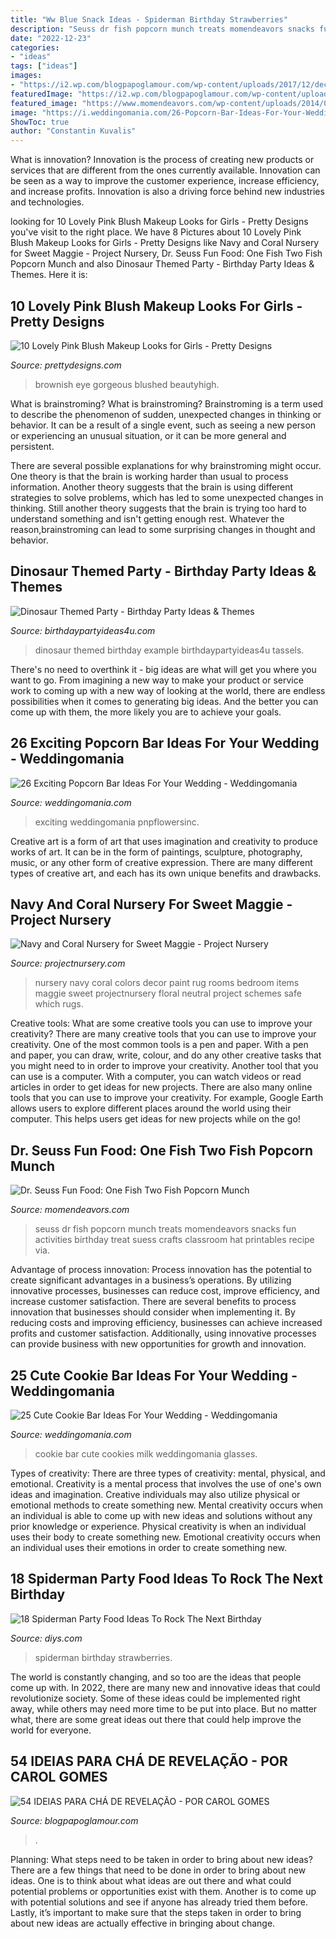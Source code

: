 ```yaml
---
title: "Ww Blue Snack Ideas - Spiderman Birthday Strawberries"
description: "Seuss dr fish popcorn munch treats momendeavors snacks fun activities birthday treat suess crafts classroom hat printables recipe via"
date: "2022-12-23"
categories:
- "ideas"
tags: ["ideas"]
images:
- "https://i2.wp.com/blogpapoglamour.com/wp-content/uploads/2017/12/decoracao-de-cha-de-bebe-revelacao.jpg?resize=751%2C501"
featuredImage: "https://i2.wp.com/blogpapoglamour.com/wp-content/uploads/2017/12/decoracao-de-cha-de-bebe-revelacao.jpg?resize=751%2C501"
featured_image: "https://www.momendeavors.com/wp-content/uploads/2014/03/Dr.-Seuss-One-Fish-Two-Fish-Popcorn-Munch-705x1024.jpg"
image: "https://i.weddingomania.com/26-Popcorn-Bar-Ideas-For-Your-Wedding3.jpg"
ShowToc: true
author: "Constantin Kuvalis"
---
```



What is innovation?
Innovation is the process of creating new products or services that are different from the ones currently available. Innovation can be seen as a way to improve the customer experience, increase efficiency, and increase profits. Innovation is also a driving force behind new industries and technologies.

	

		
looking for 10 Lovely Pink Blush Makeup Looks for Girls - Pretty Designs you've visit to the right place. We have 8 Pictures about 10 Lovely Pink Blush Makeup Looks for Girls - Pretty Designs like Navy and Coral Nursery for Sweet Maggie - Project Nursery, Dr. Seuss Fun Food: One Fish Two Fish Popcorn Munch and also Dinosaur Themed Party - Birthday Party Ideas &amp; Themes. Here it is:
		
    
## 10 Lovely Pink Blush Makeup Looks For Girls - Pretty Designs

<img loading=lazy src="http://www.prettydesigns.com/wp-content/uploads/2014/07/Brownish-Grey-Smokey-Eyes-and-Pink-Blush.jpg" onerror="this.onerror=null;this.src='https://tse3.mm.bing.net/th?id=OIP.1P8Nzs6uyTw2mHFmXey_kAHaKZ&amp;pid=15.1';" alt="10 Lovely Pink Blush Makeup Looks for Girls - Pretty Designs">

_Source: prettydesigns.com_

>brownish eye gorgeous blushed beautyhigh. 

	

What is brainstroming?
What is brainstroming?
Brainstroming is a term used to describe the phenomenon of sudden, unexpected changes in thinking or behavior. It can be a result of a single event, such as seeing a new person or experiencing an unusual situation, or it can be more general and persistent.

There are several possible explanations for why brainstroming might occur. One theory is that the brain is working harder than usual to process information. Another theory suggests that the brain is using different strategies to solve problems, which has led to some unexpected changes in thinking. Still another theory suggests that the brain is trying too hard to understand something and isn't getting enough rest. Whatever the reason,brainstroming can lead to some surprising changes in thought and behavior.

    
## Dinosaur Themed Party - Birthday Party Ideas &amp; Themes

<img loading=lazy src="http://www.birthdaypartyideas4u.com/wp-content/uploads/2016/06/Dinosaur-birthday-party-ideas-tassels-600x695.jpg" onerror="this.onerror=null;this.src='https://tse4.mm.bing.net/th?id=OIP.by7WP1ruwWcj9fUicG07MgHaIl&amp;pid=15.1';" alt="Dinosaur Themed Party - Birthday Party Ideas &amp; Themes">

_Source: birthdaypartyideas4u.com_

>dinosaur themed birthday example birthdaypartyideas4u tassels. 

	

There's no need to overthink it - big ideas are what will get you where you want to go. From imagining a new way to make your product or service work to coming up with a new way of looking at the world, there are endless possibilities when it comes to generating big ideas. And the better you can come up with them, the more likely you are to achieve your goals.

    
## 26 Exciting Popcorn Bar Ideas For Your Wedding - Weddingomania

<img loading=lazy src="https://i.weddingomania.com/26-Popcorn-Bar-Ideas-For-Your-Wedding3.jpg" onerror="this.onerror=null;this.src='https://tse3.mm.bing.net/th?id=OIP.nIgCyPbUvtQusr0lIZ-Z2AAAAA&amp;pid=15.1';" alt="26 Exciting Popcorn Bar Ideas For Your Wedding - Weddingomania">

_Source: weddingomania.com_

>exciting weddingomania pnpflowersinc. 

	

Creative art is a form of art that uses imagination and creativity to produce works of art. It can be in the form of paintings, sculpture, photography, music, or any other form of creative expression. There are many different types of creative art, and each has its own unique benefits and drawbacks.

    
## Navy And Coral Nursery For Sweet Maggie - Project Nursery

<img loading=lazy src="https://projectnursery.com/wp-content/uploads/2014/12/DSC00382.jpg" onerror="this.onerror=null;this.src='https://tse2.mm.bing.net/th?id=OIP.h25b-E7Y0KDglDQwOFZNRgHaLH&amp;pid=15.1';" alt="Navy and Coral Nursery for Sweet Maggie - Project Nursery">

_Source: projectnursery.com_

>nursery navy coral colors decor paint rug rooms bedroom items maggie sweet projectnursery floral neutral project schemes safe which rugs. 

	

Creative tools: What are some creative tools you can use to improve your creativity?
There are many creative tools that you can use to improve your creativity. One of the most common tools is a pen and paper. With a pen and paper, you can draw, write, colour, and do any other creative tasks that you might need to in order to improve your creativity. Another tool that you can use is a computer. With a computer, you can watch videos or read articles in order to get ideas for new projects. There are also many online tools that you can use to improve your creativity. For example, Google Earth allows users to explore different places around the world using their computer. This helps users get ideas for new projects while on the go!

    
## Dr. Seuss Fun Food: One Fish Two Fish Popcorn Munch

<img loading=lazy src="https://www.momendeavors.com/wp-content/uploads/2014/03/Dr.-Seuss-One-Fish-Two-Fish-Popcorn-Munch-705x1024.jpg" onerror="this.onerror=null;this.src='https://tse2.mm.bing.net/th?id=OIP.Ha-Lt9dDAuWzT9uIpkO49QHaKw&amp;pid=15.1';" alt="Dr. Seuss Fun Food: One Fish Two Fish Popcorn Munch">

_Source: momendeavors.com_

>seuss dr fish popcorn munch treats momendeavors snacks fun activities birthday treat suess crafts classroom hat printables recipe via. 

	

Advantage of process innovation:
Process innovation has the potential to create significant advantages in a business’s operations. By utilizing innovative processes, businesses can reduce cost, improve efficiency, and increase customer satisfaction.
There are several benefits to process innovation that businesses should consider when implementing it. By reducing costs and improving efficiency, businesses can achieve increased profits and customer satisfaction. Additionally, using innovative processes can provide business with new opportunities for growth and innovation.

    
## 25 Cute Cookie Bar Ideas For Your Wedding - Weddingomania

<img loading=lazy src="http://i.weddingomania.com/25-Cute-Cookie-Bar-Ideas-For-Your-Wedding12.jpg" onerror="this.onerror=null;this.src='https://tse4.mm.bing.net/th?id=OIP.oK-gEglEfYw-Xp11gMZ05wAAAA&amp;pid=15.1';" alt="25 Cute Cookie Bar Ideas For Your Wedding - Weddingomania">

_Source: weddingomania.com_

>cookie bar cute cookies milk weddingomania glasses. 

	

Types of creativity: There are three types of creativity: mental, physical, and emotional.
Creativity is a mental process that involves the use of one's own ideas and imagination. Creative individuals may also utilize physical or emotional methods to create something new. Mental creativity occurs when an individual is able to come up with new ideas and solutions without any prior knowledge or experience. Physical creativity is when an individual uses their body to create something new. Emotional creativity occurs when an individual uses their emotions in order to create something new.

    
## 18 Spiderman Party Food Ideas To Rock The Next Birthday

<img loading=lazy src="https://cdn.diys.com/wp-content/uploads/2016/08/spiderman-strawberries.jpg" onerror="this.onerror=null;this.src='https://tse1.mm.bing.net/th?id=OIP.X508p1NU0EGHZ4g1UhzMMQHaHa&amp;pid=15.1';" alt="18 Spiderman Party Food Ideas To Rock The Next Birthday">

_Source: diys.com_

>spiderman birthday strawberries. 

	

The world is constantly changing, and so too are the ideas that people come up with. In 2022, there are many new and innovative ideas that could revolutionize society. Some of these ideas could be implemented right away, while others may need more time to be put into place. But no matter what, there are some great ideas out there that could help improve the world for everyone.

    
## 54 IDEIAS PARA CHÁ DE REVELAÇÃO - POR CAROL GOMES

<img loading=lazy src="https://i2.wp.com/blogpapoglamour.com/wp-content/uploads/2017/12/decoracao-de-cha-de-bebe-revelacao.jpg?resize=751%2C501" onerror="this.onerror=null;this.src='https://tse3.mm.bing.net/th?id=OIP.7Tq8u3kYrngn8TWI8QBNZAHaE8&amp;pid=15.1';" alt="54 IDEIAS PARA CHÁ DE REVELAÇÃO - POR CAROL GOMES">

_Source: blogpapoglamour.com_

>. 

	

Planning: What steps need to be taken in order to bring about new ideas?
There are a few things that need to be done in order to bring about new ideas. One is to think about what ideas are out there and what could potential problems or opportunities exist with them. Another is to come up with potential solutions and see if anyone has already tried them before. Lastly, it’s important to make sure that the steps taken in order to bring about new ideas are actually effective in bringing about change.

